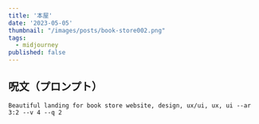 ```yaml
---
title: '本屋'
date: '2023-05-05'
thumbnail: "/images/posts/book-store002.png"
tags:
  - midjourney
published: false
---
```


## 呪文（プロンプト）
```
Beautiful landing for book store website, design, ux/ui, ux, ui --ar 3:2 --v 4 --q 2
```
